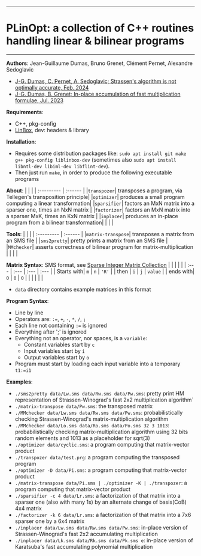 --------------------------------------------------------------------------------
# PLinOpt: a collection of C++ routines handling linear & bilinear programs
--------------------------------------------------------------------------------

**Authors**:  Jean-Guillaume Dumas, Bruno Grenet, Clément Pernet, Alexandre Sedoglavic
- [ J-G. Dumas, C. Pernet, A. Sedoglavic; Strassen's algorithm is not optimally accurate, Feb. 2024](https://hal.science/hal-04441653)
- [ J-G. Dumas, B. Grenet; In-place accumulation of fast multiplication formulae, Jul. 2023](https://hal.science/hal-04167499)



**Requirements**:
- C++, pkg-config
- [LinBox](https://linalg.org/), dev: headers & library



**Installation**:
- Requires some distribution packages like:
           `sudo apt install git make g++ pkg-config liblinbox-dev`
           (sometimes also `sudo apt install libntl-dev libiml-dev libflint-dev`).
- Then just run `make`, in order to produce the following executable programs



**About**:
|  |  |
| :--------- | :------ |
|`transpozer`| transposes a program, via Tellegen's transposition principle|
|`optimizer`| produces a small program computing a linear transformation|
|`sparsifier`| factors an MxN matrix into a sparser one, times an NxN matrix |
|`factorizer`| factors an MxN matrix into a sparser MxK, times an KxN matrix |
|`inplacer`| produces an in-place program from a bilinear transformation|
|  |  |



**Tools**:
|  |  |
| :--------- | :------ |
|`matrix-transpose`| transposes a matrix from an SMS file |
|`sms2pretty`| pretty prints a matrix from an SMS file |
|`MMchecker`| asserts correctness of bilinear program for matrix-multiplication |
|  |  |



**Matrix Syntax**: SMS format, see [Sparse Integer Matrix Collection](https://hpac.imag.fr)
|  |  |  |  |
| :--- | :--- | :--- | :--- |
| Starts with| `m` | `n` | `'R'` |
| then | `i` | `j` | `value` |
| ends with| `0` | `0` | `0` |
|  |  |  |  |
- `data` directory contains example matrices in this format




**Program Syntax**:
- Line by line
- Operators are: `:=`, `+`, `-`, `*`, `/`, `;`
- Each line not containing `:=` is ignored
- Everything after ';' is ignored
- Everything not an operator, nor spaces, is a `variable`:
	- Constant variables start by `c`
	- Input variables start by `i`
	- Output variables start by `o`
- Program must start by loading each input variable into a temporary `t1:=i1`


**Examples**:
- `./sms2pretty data/Lw.sms data/Rw.sms data/Pw.sms`: pretty print HM representation of Strassen-Winograd's fast 2x2 multiplication algorithm`
- `./matrix-transpose data/Pw.sms`: the transposed matrix
- `./MMchecker data/Lw.sms data/Rw.sms data/Pw.sms`: probabilistically checking Strassen-Winograd's matrix-multiplication algorithm
- `./MMchecker data/Lo.sms data/Ro.sms data/Po.sms 32 3 1013`: probabilistically checking matrix-multiplication algorithm using 32 bits random elements and 1013 as a placeholder for sqrt(3)
- `./optimizer data/cyclic.sms`: a program computing that matrix-vector product
- `./transpozer data/test.prg`: a program computing the transposed program
- `./optimizer -D data/Pi.sms`: a program computing that matrix-vector product
- `./matrix-transpose data/Pi.sms | ./optimizer -K | ./transpozer`: a program computing that matrix-vector product
- `./sparsifier -c 4 data/Lr.sms`: a factorization of that matrix into a sparser one (also with many 1s) by an alternate change of basis(CoB) 4x4 matrix
- `./factorizer -k 6 data/Lr.sms`: a factorization of that matrix into a 7x6 sparser one by a 6x4 matrix
- `./inplacer data/Lw.sms data/Rw.sms data/Pw.sms`: in-place version of Strassen-Winograd's fast 2x2 accumulating multiplication
- `./inplacer data/Lk.sms data/Rk.sms data/Pk.sms e`: in-place version of Karatsuba's fast accumulating polynomial multiplication
